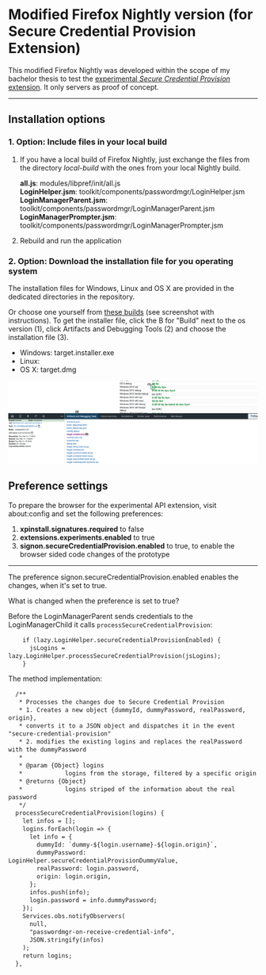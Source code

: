 # Modified Firefox Nightly version (for Secure Credential Provision Extension)

This modified Firefox Nightly was developed within the scope of my bachelor thesis to test the [experimental _Secure Credential Provision_ extension](https://github.com/1rneh/secure-credential-provision-extension#readme). It only servers as proof of concept.

---

## Installation options

### 1. Option: Include files in your local build

1. If you have a local build of Firefox Nightly, just exchange the files from the directory _local-build_ with the ones from your local Nightly build.

   **all.js**: modules/libpref/init/all.js\
   **LoginHelper.jsm**: toolkit/components/passwordmgr/LoginHelper.jsm\
   **LoginManagerParent.jsm**: toolkit/components/passwordmgr/LoginManagerParent.jsm\
   **LoginManagerPrompter.jsm**: toolkit/components/passwordmgr/LoginManagerPrompter.jsm

2. Rebuild and run the application

### 2. Option: Download the installation file for you operating system

The installation files for Windows, Linux and OS X are provided in the dedicated directories in the repository.

Or choose one yourself from [these builds](https://treeherder.mozilla.org/jobs?repo=try&revision=b02a3a062262134945b3775b428f20a403a5c7c1) (see screenshot with instructions). To get the installer file, click the B for "Build" next to the os version (1), click Artifacts and Debugging Tools (2) and choose the installation file (3).

- Windows: target.installer.exe
- Linux:
- OS X: target.dmg

![Exemplary installation guide for windows](installation-guide.png)

## Preference settings

To prepare the browser for the experimental API extension, visit about:config and set the following preferences:

1. **xpinstall.signatures.required** to false
2. **extensions.experiments.enabled** to true
3. **signon.secureCredentialProvision.enabled** to true, to enable the browser sided code changes of the prototype

---

The preference signon.secureCredentialProvision.enabled enables the changes, when it's set to true.

What is changed when the preference is set to true?

Before the LoginManagerParent sends credentials to the LoginManagerChild it calls `processSecureCredentialProvision`:

```
    if (lazy.LoginHelper.secureCredentialProvisionEnabled) {
      jsLogins = lazy.LoginHelper.processSecureCredentialProvision(jsLogins);
    }
```

The method implementation:

```
  /**
   * Processes the changes due to Secure Credential Provision
   * 1. Creates a new object {dummyId, dummyPassword, realPassword, origin},
   * converts it to a JSON object and dispatches it in the event "secure-credential-provision"
   * 2. modifies the existing logins and replaces the realPassword with the dummyPassword
   *
   * @param {Object} logins
   *            logins from the storage, filtered by a specific origin
   * @returns {Object}
   *            logins striped of the information about the real password
   */
  processSecureCredentialProvision(logins) {
    let infos = [];
    logins.forEach(login => {
      let info = {
        dummyId: `dummy-${login.username}-${login.origin}`,
        dummyPassword: LoginHelper.secureCredentialProvisionDummyValue,
        realPassword: login.password,
        origin: login.origin,
      };
      infos.push(info);
      login.password = info.dummyPassword;
    });
    Services.obs.notifyObservers(
      null,
      "passwordmgr-on-receive-credential-info",
      JSON.stringify(infos)
    );
    return logins;
  },
```
